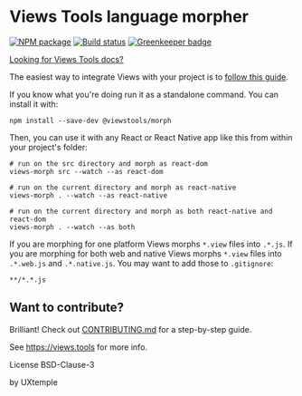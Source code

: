 # Views Tools language morpher

[![NPM package](https://img.shields.io/npm/v/@viewstools/morph.svg)](https://www.npmjs.com/package/@viewstools/morph)
[![Build status](https://img.shields.io/travis/viewstools/morph.svg)](https://travis-ci.org/viewstools/morph) [![Greenkeeper badge](https://badges.greenkeeper.io/viewstools/morph.svg)](https://greenkeeper.io/)

[Looking for Views Tools docs?](https://github.com/viewstools/docs)

The easiest way to integrate Views with your project is to [follow this guide](https://github.com/viewstools/docs/tree/master/UseViews).

If you know what you're doing run it as a standalone command. You can install it with:

```
npm install --save-dev @viewstools/morph
```

Then, you can use it with any React or React Native app like this from within
your project's folder:

```
# run on the src directory and morph as react-dom
views-morph src --watch --as react-dom

# run on the current directory and morph as react-native
views-morph . --watch --as react-native

# run on the current directory and morph as both react-native and react-dom
views-morph . --watch --as both
```

If you are morphing for one platform Views morphs `*.view` files into `.*.js`. If you are morphing for both web and native Views morphs `*.view` files into `.*.web.js` and `.*.native.js`. You may want to add those to `.gitignore`:

```
**/*.*.js
```

## Want to contribute?

Brilliant! Check out [CONTRIBUTING.md](https://github.com/viewstools/morph/blob/master/CONTRIBUTING.md) for a step-by-step guide.

See https://views.tools for more info.

License BSD-Clause-3

by UXtemple
